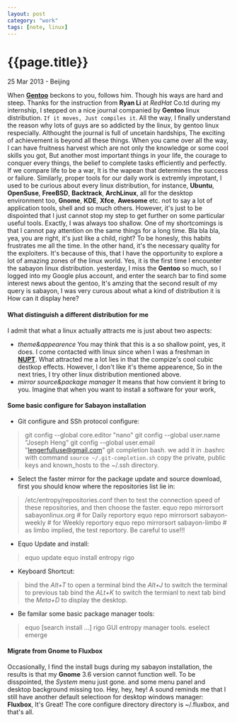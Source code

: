 ```yaml
---
layout: post
category: "work"
tags: [note, linux]
---
```

{{page.title}}
=============
<p class="meta">25 Mar 2013 - Beijing</p>

When [**Gentoo**](http://www.gentoo.org) beckons to you, follows him. Though his ways are hard and steep.
Thanks for the instruction from **Ryan Li** at *RedHat* Co.td during my internship, I stepped on a nice
journal companied by **Gentoo** linux distribution. `If it moves, Just compiles it`. All the way, I finally understand the reason
why lots of guys are so addicted by the linux, by gentoo linux respecially. Althought the journal is full of uncetain hardships, The exciting
of achievement is beyond all these things. When you came over all the way, I can have fruitness harvest which are not only the knowledge or
some cool skills you got, But another most important things in your life,  the courage to conquer every things, the belief to complete tasks
efficiently and perfectly. If we compare life to be a war, It is the wapean that determines the success or failure. Similarly, proper tools
for our daily work is extremly improtant, I used to be curious about every linux distribution, for instance, **Ubuntu**, **OpenSuse**,
**FreeBSD**, **Backtrack**, **ArchLinux**, all for the desktop environment too, **Gnome**, **KDE**, **Xfce**, **Awesome** etc. not to say a
lot of application tools, shell and so much others. However, it's just to be dispointed that I just cannot stop my step to get further on some
particular useful tools. Exactly, I was always too shallow.
One of my shortcomings is that I cannot pay attention on the same things for a long time. Bla bla bla, yea, you are right, it's just like a
child, right? To be honesly, this habits frustrates me all the time. In the other hand, it's the necessary quality for the exploiters. It's
because of this, that I have the opportunity to explore a lot of amazing zones of the linux world.
Yes, it is the first time I encounter the sabayon linux distribution. yesterday, I miss the **Gentoo** so much, so I logged into my Google
plus account, and enter the search bar to find some interest news about the gentoo, It's amzing that the second result of my query is sabayon,
I was very curous about what a kind of distribution it is How can it display here?

#### What distinguish a different distribution for me
I admit that what a linux actually attracts me is just about two aspects:
- *theme&appearence* You may think that this is a so shallow point, yes, it does. I come contacted with linux since when I was a freshman in
[**NUPT**](www.njupt.edu.cn). What attracted me a lot lies in that the compize's cool cubic destkop effects. However, I don't like it's theme
appearence, So in the next tries, I try other linux distribution mentioned above.
- *mirror source&package manager* It means that how convient it bring to you. Imagine that when you want to install a software for your work,

#### Some basic configure for Sabayon installation

- Git configure and SSh protocol configure:
>  	git config --global core.editor "nano"
>  	git config --global user.name "Joseph Heng"
>  	git config --global user.email "lengerfulluse@gmail.com"
>  	git completion bash. we add it in .bashrc with command `source ~/.git-completion.sh`
>	copy the private, public keys and known_hosts to the ~/.ssh directory.
- Select the faster mirror for the package update and source download, first you should know where the repositories list lie in:
>	/etc/entropy/repositories.conf
  then to test the connection speed of these repositories, and then choose the faster.
>	equo repo mirrorsort sabayonlinux.org   \# for Daily reportory
>	equo repo mirrorsort sabayon-weekly     \# for Weekly reportory
>	equo repo mirrorsort sabayon-limbo      \# as limbo implied, the test reportory. Be careful to use!!!

- Equo Update and install:
>	equo update
>	equo install entropy rigo
- Keyboard Shortcut:
>	bind the *Alt+T* to open a terminal
>	bind the *Alt+J* to switch the terminal to previous tab
>	bind the *ALt+K* to switch the termianl to next tab
>	bind the *Meta+D* to display the desktop.
- Be familar some basic package manager tools:
>	equo [search install ...]
>	rigo GUI entropy manager tools.
>	eselect
>	emerge

#### Migrate from Gnome to Fluxbox
Occasionally, I find the install bugs during my sabayon installation, the results is that my **Gnome** 3.6 version cannot function well. To be disspointed, the *System* menu just gone. and some menu panel and desktop background missing too. Hey, hey, hey! A sound reminds me that I still have another default selectioon for desktop windows manager: **Fluxbox**, It's Great!
The core configure directory directory is ~/.fluxbox, and that's all.

